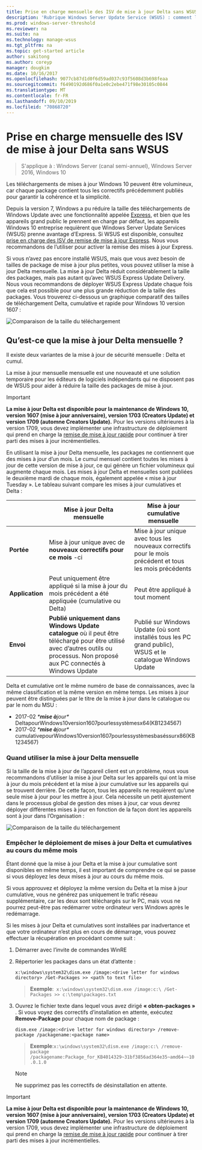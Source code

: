 ```yaml
---
title: Prise en charge mensuelle des ISV de mise à jour Delta sans WSUS
description: 'Rubrique Windows Server Update Service (WSUS) : comment les éditeurs de logiciels indépendants (ISV) peuvent utiliser temporairement la mise à jour différentielle mensuelle au lieu de la remise des mises à jour de WSUS Express pour réduire la taille des packages'
ms.prod: windows-server-threshold
ms.reviewer: na
ms.suite: na
ms.technology: manage-wsus
ms.tgt_pltfrm: na
ms.topic: get-started article
author: sakitong
ms.author: coreyp
manager: dougkim
ms.date: 10/16/2017
ms.openlocfilehash: 9077cb87d1d0f6d59ad037c93f5608d3b698feaa
ms.sourcegitcommit: f6490192d686f0a1e0c2ebe471f98e30105c0844
ms.translationtype: MT
ms.contentlocale: fr-FR
ms.lasthandoff: 09/10/2019
ms.locfileid: "70868720"
---
```

# <a name="monthly-delta-update-isv-support-without-wsus"></a>Prise en charge mensuelle des ISV de mise à jour Delta sans WSUS

>S'applique à : Windows Server (canal semi-annuel), Windows Server 2016, Windows 10

Les téléchargements de mises à jour Windows 10 peuvent être volumineux, car chaque package contient tous les correctifs précédemment publiés pour garantir la cohérence et la simplicité.  

Depuis la version 7, Windows a pu réduire la taille des téléchargements de Windows Update avec une fonctionnalité appelée [Express](https://technet.microsoft.com/library/cc708456(v=ws.10).aspx#Anchor_2), et bien que les appareils grand public le prennent en charge par défaut, les appareils Windows 10 entreprise requièrent que Windows Server Update Services (WSUS) prenne avantage d’Express. Si WSUS est disponible, consultez [prise en charge des ISV de remise de mise à jour Express](express-update-delivery-ISV-support.md). Nous vous recommandons de l’utiliser pour activer la remise des mises à jour Express. 

Si vous n’avez pas encore installé WSUS, mais que vous avez besoin de tailles de package de mise à jour plus petites, vous pouvez utiliser la mise à jour Delta mensuelle. La mise à jour Delta réduit considérablement la taille des packages, mais pas autant qu’avec WSUS Express Update Delivery. Nous vous recommandons de déployer WSUS Express Update chaque fois que cela est possible pour une plus grande réduction de la taille des packages. Vous trouverez ci-dessous un graphique comparatif des tailles de téléchargement Delta, cumulative et rapide pour Windows 10 version 1607 :

![Comparaison de la taille du téléchargement](../../media/express-update-delivery-isv-support/delta-1.png)

## <a name="what-is-monthly-delta-update"></a>Qu’est-ce que la mise à jour Delta mensuelle ?

Il existe deux variantes de la mise à jour de sécurité mensuelle : Delta et cumul.

La mise à jour mensuelle mensuelle est une nouveauté et une solution temporaire pour les éditeurs de logiciels indépendants qui ne disposent pas de WSUS pour aider à réduire la taille des packages de mise à jour.

>[!IMPORTANT]
>**La mise à jour Delta est disponible pour la maintenance de Windows 10, version 1607 (mise à jour anniversaire), version 1703 (Creators Update) et version 1709 (automne Creators Update).** Pour les versions ultérieures à la version 1709, vous devez implémenter une infrastructure de déploiement qui prend en charge la [remise de mise à jour rapide](express-update-delivery-ISV-support.md) pour continuer à tirer parti des mises à jour incrémentielles.

En utilisant la mise à jour Delta mensuelle, les packages ne contiennent que des mises à jour d’un mois. Le cumul mensuel contient toutes les mises à jour de cette version de mise à jour, ce qui génère un fichier volumineux qui augmente chaque mois. Les mises à jour Delta et mensuelles sont publiées le deuxième mardi de chaque mois, également appelée « mise à jour Tuesday ». Le tableau suivant compare les mises à jour cumulatives et Delta :

|                    | Mise à jour **Delta** mensuelle                                                                                                                                                                                                       | Mise à jour **cumulative** mensuelle                                                                                                                                                                                             |
|--------------------|--------------------------------------------------------------------------------------------------------------------------------------------------------------------------------------------------------------------------------|---------------------------------------------------------------------------------------------------------------------------------------------------------------------------------------------------------------------------|
| **Portée**          | Mise à jour unique avec de **nouveaux correctifs pour ce mois** -ci                                                                                                                                                                           | Mise à jour unique avec tous les nouveaux correctifs pour le mois précédent et tous les mois précédents                                                                                                                                                   |
| **Application**    | Peut uniquement être appliqué si la mise à jour du mois précédent a été appliquée (cumulative ou Delta)                                                                                                                                           | Peut être appliqué à tout moment                                                                                                                                                                                                |
| **Envoi**       | **Publié uniquement dans Windows Update catalogue** où il peut être téléchargé pour être utilisé avec d’autres outils ou processus. Non proposé aux PC connectés à Windows Update                                                         | Publié sur Windows Update (où sont installés tous les PC grand public), WSUS et le catalogue Windows Update                                                                                                                |

Delta et cumulative ont le même numéro de base de connaissances, avec la même classification et la même version en même temps. Les mises à jour peuvent être distinguées par le titre de la mise à jour dans le catalogue ou par le nom du MSU :

- 2017-02 *\***mise à**jour\** DeltapourWindows10version1607pourlessystèmesx64(KB1234567) 
- 2017-02 *\***mise à**jour\** cumulativepourWindows10version1607pourlessystèmesbaséssurx86(KB1234567)                                                                                                                                                                                                                                                                                                                                                                                                                                                                                                                                                                                                                                                                                                                                                                                                                                                                                       

### <a name="when-to-use-monthly-delta-update"></a>Quand utiliser la mise à jour Delta mensuelle

Si la taille de la mise à jour de l’appareil client est un problème, nous vous recommandons d’utiliser la mise à jour Delta sur les appareils qui ont la mise à jour du mois précédent et la mise à jour cumulative sur les appareils qui se trouvent derrière. De cette façon, tous les appareils ne requièrent qu’une seule mise à jour pour les mettre à jour. Cela nécessite un petit ajustement dans le processus global de gestion des mises à jour, car vous devrez déployer différentes mises à jour en fonction de la façon dont les appareils sont à jour dans l’Organisation :

![Comparaison de la taille du téléchargement](../../media/express-update-delivery-isv-support/delta-2.png)

### <a name="prevent-deployment-of-delta-and-cumulative-updates-in-the-same-month"></a>Empêcher le déploiement de mises à jour Delta et cumulatives au cours du même mois

Étant donné que la mise à jour Delta et la mise à jour cumulative sont disponibles en même temps, il est important de comprendre ce qui se passe si vous déployez les deux mises à jour au cours du même mois.

Si vous approuvez et déployez la même version du Delta et la mise à jour cumulative, vous ne générez pas uniquement le trafic réseau supplémentaire, car les deux sont téléchargés sur le PC, mais vous ne pourrez peut-être pas redémarrer votre ordinateur vers Windows après le redémarrage.

Si les mises à jour Delta et cumulatives sont installées par inadvertance et que votre ordinateur n’est plus en cours de démarrage, vous pouvez effectuer la récupération en procédant comme suit :

1. Démarrer avec l’invite de commandes WinRE
2. Répertorier les packages dans un état d’attente :

    `x:\windows\system32\dism.exe /image:<drive letter for windows directory> /Get-Packages >> <path to text file>`
 
    > **Exemple**:` x:\windows\system32\dism.exe /image:c:\ /Get-Packages >> c:\temp\packages.txt`
 
3. Ouvrez le fichier texte dans lequel vous avez dirigé **« obten-packages »** . Si vous voyez des correctifs d’installation en attente, exécutez **Remove-Package** pour chaque nom de package :
 
   `dism.exe /image:<drive letter for windows directory> /remove-package /packagename:<package name>`
 
    > **Exemple**:`x:\windows\system32\dism.exe /image:c:\ /remove-package /packagename:Package_for_KB4014329~31bf3856ad364e35~amd64~~10.0.1.0`
 
    >[!NOTE]
    >Ne supprimez pas les correctifs de désinstallation en attente.

>[!IMPORTANT]
>**La mise à jour Delta est disponible pour la maintenance de Windows 10, version 1607 (mise à jour anniversaire), version 1703 (Creators Update) et version 1709 (automne Creators Update).** Pour les versions ultérieures à la version 1709, vous devez implémenter une infrastructure de déploiement qui prend en charge la [remise de mise à jour rapide](express-update-delivery-ISV-support.md) pour continuer à tirer parti des mises à jour incrémentielles.
